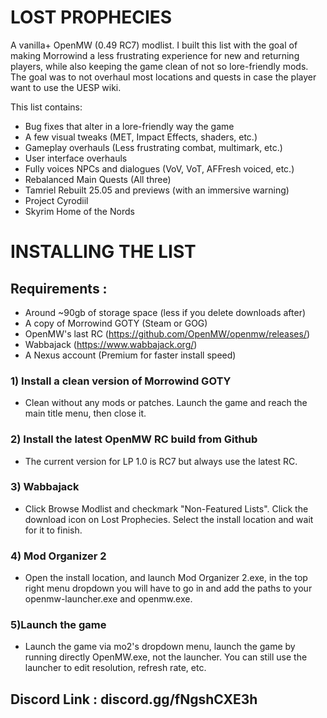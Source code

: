 # LOST PROPHECIES
A vanilla+ OpenMW (0.49 RC7) modlist. I built this list with the goal of making Morrowind a less frustrating experience for new and returning players, while also keeping the game clean of not so lore-friendly mods. The goal was to not overhaul most locations and quests in case the player want to use the UESP wiki. 

This list contains:

- Bug fixes that alter in a lore-friendly way the game
- A few visual tweaks (MET, Impact Effects, shaders, etc.)
- Gameplay overhauls (Less frustrating combat, multimark, etc.)
- User interface overhauls
- Fully voices NPCs and dialogues (VoV, VoT, AFFresh voiced, etc.)
- Rebalanced Main Quests (All three)
- Tamriel Rebuilt 25.05 and previews (with an immersive warning)
- Project Cyrodiil
- Skyrim Home of the Nords

# INSTALLING THE LIST

## Requirements :
- Around ~90gb of storage space (less if you delete downloads after)
- A copy of Morrowind GOTY (Steam or GOG)
- OpenMW's last RC (https://github.com/OpenMW/openmw/releases/)
- Wabbajack (https://www.wabbajack.org/)
- A Nexus account (Premium for faster install speed)

### 1) Install a clean version of Morrowind GOTY
- Clean without any mods or patches. Launch the game and reach the main title menu, then close it.

### 2) Install the latest OpenMW RC build from Github
- The current version for LP 1.0 is RC7 but always use the latest RC.

### 3) Wabbajack
- Click Browse Modlist and checkmark "Non-Featured Lists". Click the download icon on Lost Prophecies. Select the install location and wait for it to finish.

### 4) Mod Organizer 2
- Open the install location, and launch Mod Organizer 2.exe, in the top right menu dropdown you will have to go in <Edit> and add the paths to your openmw-launcher.exe and openmw.exe.

### 5)Launch the game
- Launch the game via mo2's dropdown menu, launch the game by running directly OpenMW.exe, not the launcher. You can still use  the launcher to edit resolution, refresh rate, etc. 

## Discord Link : discord.gg/fNgshCXE3h
